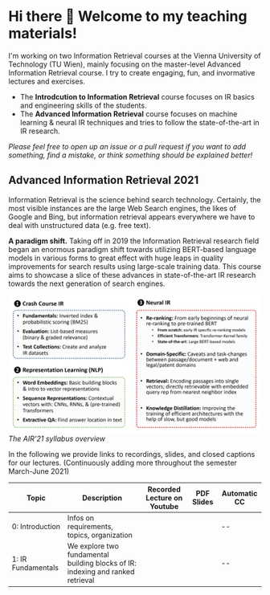 # Hi there 👋 Welcome to my teaching materials!

I'm working on two Information Retrieval courses at the Vienna University of Technology (TU Wien), mainly focusing on the master-level Advanced Information Retrieval course. I try to create engaging, fun, and invormative lectures and exercises. 

- The **Introdcution to Information Retrieval** course focuses on IR basics and engineering skills of the students.
- The **Advanced Information Retrieval** course focuses on machine learning & neural IR techniques and tries to follow the state-of-the-art in IR research.

*Please feel free to open up an issue or a pull request if you want to add something, find a mistake, or think something should be explained better!*

## Advanced Information Retrieval 2021

Information Retrieval is the science behind search technology. Certainly, the most visible instances are the large Web Search engines, the likes of Google and Bing, but information retrieval appears everywhere we have to deal with unstructured data (e.g. free text).

**A paradigm shift.** Taking off in 2019 the Information Retrieval research field began an enormous paradigm shift towards utilizing BERT-based language models in various forms to great effect with huge leaps in quality improvements for search results using large-scale training data. This course aims to showcase a slice of these advances in state-of-the-art IR research towards the next generation of search engines. 

![Syllabus](advanced-information-retrieval/air-syllabus.png)
*The AIR'21 syllabus overview*

In the following we provide links to recordings, slides, and closed captions for our lectures. (Continuously adding more throughout the semester March-June 2021)

| Topic                  | Description                                                                     | Recorded Lecture on Youtube  | PDF Slides  | Automatic CC  |
| -------------          | -------------                                                                   |-------------                 | -----       | -----         |
| 0: Introduction        | Infos on requirements, topics, organization                                     |                              |             | --            |
| 1: IR Fundamentals     | We explore two fundamental building blocks of IR: indexing and ranked retrieval |                              |             | --            |

